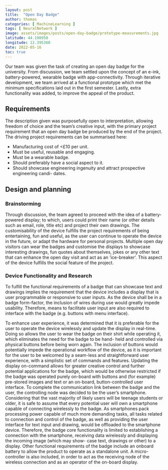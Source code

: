 ```yaml
---
layout: post
title:  "Open Day Badge"
author: thomas
categories: [ MachineLearning ]
tags: [ NeuralNetwork ]
image: assets/images/posts/open-day-badge/prototype-measurements.jpg
latitude: 44.198950
longitude: 12.395360
date: 2022-05-16
toc: true
---
```


Our team was given the task of creating an open day badge for the university. From discussion, we team settled upon the concept of an e-ink, battery-powered, wearable badge with app-connectivity.
Through iterative development, we team arrived at a functional prototype which met the minimum specifications laid out in the first semester. Lastly, extra functionality was added, to improve the appeal of the product.

## Requirements

The description given was purposefully open to interpretation, allowing freedom of choice
and the team’s creative input, with the primary project requirement that an open day
badge be produced by the end of the project. The driving project requirements can be
summarised here:
- Manufacturing cost of <£10 per unit.
- Must be useful, reusable and engaging.
- Must be a wearable badge.
- Should preferably have a social aspect to it.
- Should showcase engineering ingenuity and attract prospective engineering candi-
dates.


## Design and planning

### Brainstorming

Through discussion, the team agreed to proceed with the idea of a battery-powered display; to which, users could print their name (or other details such as email, role, title etc) and project their own drawings. The customisability of the device fulfills the project requirements of being entertaining, fun and useful, as the user can continue to operate the device in the future, or adapt the hardware for personal projects.
Multiple open day visitors can wear the badges and customise the displays to showcase
interesting drawings, fun quotes about themselves, jokes or any other text that can enhance the open day visit and act as an ’ice-breaker’. This aspect of the device fulfills the social feature of the project.

### Device Functionality and Research

To fulfill the functional requirements of a badge that can showcase text and drawings implies the requirement that the device includes a display that is user programmable or responsive to user inputs.
As the device shall be in a badge form-factor, the inclusion of wires during use would greatly impede usability. Therefore, means to facilitate user input are also required to interface with the badge (e.g. buttons with menu interface).

To enhance user experience, it was determined that it is preferable for the user to operate the
device wirelessly and update the display in real-time. Doing so allows the user to wear the
badge on their shirt while operating it, which eliminates the need for the badge to be hand-
held and controlled via physical buttons before being worn again. The inclusion of buttons
would potentially impede the operational workflow of the device, as it is important for the
user to be welcomed by a seam-less and straightforward user experience, with a simplistic
set of commands and features. Updating the display on-command allows for greater creative
control and further potential applications for the badge, which would be otherwise restricted
if the badge was operated purely on-board with buttons and (for example) pre-stored images
and text or an on-board, button-controlled user interface.
To complete the communication link between the badge and the user, the controlling node
was decided to be the user’s smartphone. Considering that the vast majority of likely users
will be teenage students or older, it is safe to assume that every potential user will own a
smartphone capable of connecting wirelessly to the badge. As smartphones pack processing
power capable of much more demanding tasks, all tasks related to connection and control
of the badge, as well as providing the user interface for text input and drawing, would be
offloaded to the smartphone device.
Therefore, the badge core functionality is limited to establishing a connection with the
smartphone, receiving data wirelessly and displaying the incoming image (which may show-
case text, drawings or other) to a display.
Other functional requirements of the badge include an onboard battery to allow the product
to operate as a standalone unit. A micro-controller is also included, in order to act as the
receiving node of the wireless connection and as an operator of the on-board display.